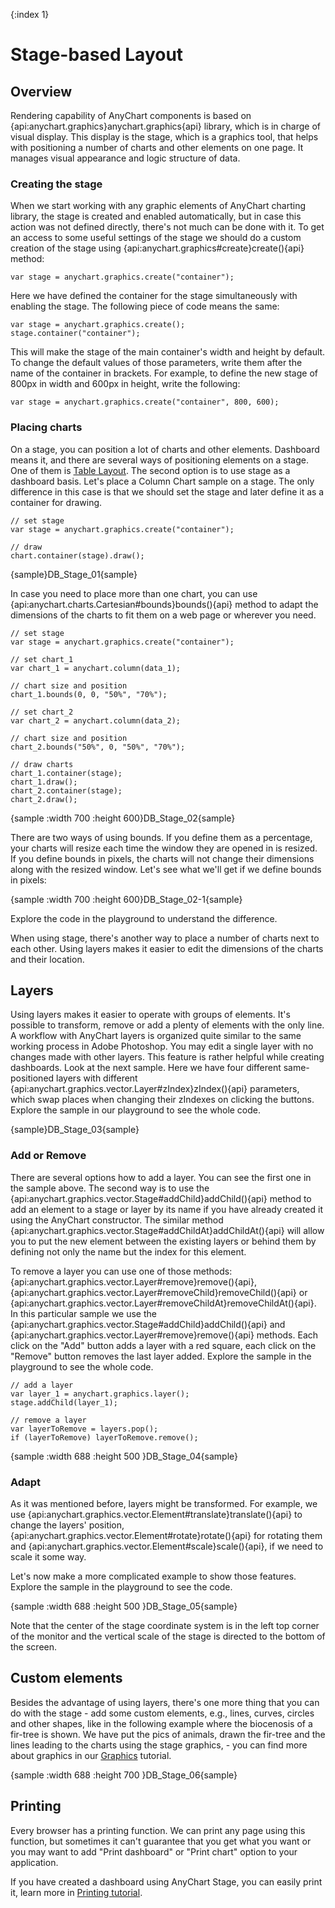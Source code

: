 {:index 1}
# Stage-based Layout

## Overview

Rendering capability of AnyChart components is based on {api:anychart.graphics}anychart.graphics{api} library, which is in charge of visual display. This display is the stage, which is a graphics tool, that helps with positioning a number of charts and other elements on one page. It manages visual appearance and logic structure of data.

### Creating the stage

When we start working with any graphic elements of AnyChart charting library, the stage is created and enabled automatically, but in case this action was not defined directly, there's not much can be done with it.
To get an access to some useful settings of the stage we should do a custom creation of the stage using {api:anychart.graphics#create}create(){api} method:

```
var stage = anychart.graphics.create("container");
```

Here we have defined the container for the stage simultaneously with enabling the stage. The following piece of code means the same:

```
var stage = anychart.graphics.create();
stage.container("container");
```

This will make the stage of the main container's width and height by default. To change the default values of those parameters, write them after the name of the container in brackets. 
For example, to define the new stage of 800px in width and 600px in height, write the following:

```
var stage = anychart.graphics.create("container", 800, 600);
```

### Placing charts

On a stage, you can position a lot of charts and other elements. Dashboard means it, and there are several ways of positioning elements on a stage. 
One of them is [Table Layout](Table_Layout). The second option is to use stage as a dashboard basis.
Let's place a Column Chart sample on a stage. The only difference in this case is that we should set the stage and later define it as a container for drawing.

```
// set stage
var stage = anychart.graphics.create("container");
	
// draw
chart.container(stage).draw();
```

{sample}DB\_Stage\_01{sample}

In case you need to place more than one chart, you can use {api:anychart.charts.Cartesian#bounds}bounds(){api} method to adapt the dimensions of the charts to fit them on a web page or wherever you need.

```
// set stage
var stage = anychart.graphics.create("container");
	
// set chart_1
var chart_1 = anychart.column(data_1);
	
// chart size and position
chart_1.bounds(0, 0, "50%", "70%");
	
// set chart_2
var chart_2 = anychart.column(data_2);
	
// chart size and position
chart_2.bounds("50%", 0, "50%", "70%");
  
// draw charts
chart_1.container(stage);
chart_1.draw();
chart_2.container(stage);
chart_2.draw();
```

{sample :width 700 :height 600}DB\_Stage\_02{sample}

There are two ways of using bounds. If you define them as a percentage, your charts will resize each time the window they are opened in is resized. If you define bounds in pixels, the charts will not change their dimensions along with the resized window. Let's see what we'll get if we define bounds in pixels:

{sample :width 700 :height 600}DB\_Stage\_02-1{sample}

Explore the code in the playground to understand the difference.
  
When using stage, there's another way to place a number of charts next to each other. Using layers makes it easier to edit the dimensions of the charts and their location.

## Layers

Using layers makes it easier to operate with groups of elements. It's possible to transform, remove or add a plenty of elements with the only line. 
A workflow with AnyChart layers is organized quite similar to the same working process in Adobe Photoshop. You may edit a single layer with no changes made with other layers. 
This feature is rather helpful while creating dashboards.
Look at the next sample. Here we have four different same-positioned layers with different {api:anychart.graphics.vector.Layer#zIndex}zIndex(){api} parameters, which swap places when changing their zIndexes on clicking the buttons. 
Explore the sample in our playground to see the whole code.

{sample}DB\_Stage\_03{sample}

### Add or Remove

There are several options how to add a layer. You can see the first one in the sample above. The second way is to use the {api:anychart.graphics.vector.Stage#addChild}addChild(){api} method to add an element to a stage or layer by its name if you have already created it using the AnyChart constructor. The similar method {api:anychart.graphics.vector.Stage#addChildAt}addChildAt(){api} 
will allow you to put the new element between the existing layers or behind them by defining not only the name but the index for this element.
  
To remove a layer you can use one of those methods: {api:anychart.graphics.vector.Layer#remove}remove(){api}, {api:anychart.graphics.vector.Layer#removeChild}removeChild(){api} or {api:anychart.graphics.vector.Layer#removeChildAt}removeChildAt(){api}.
In this particular sample we use the {api:anychart.graphics.vector.Stage#addChild}addChild(){api} and {api:anychart.graphics.vector.Layer#remove}remove(){api} methods. 
Each click on the "Add" button adds a layer with a red square, each click on the "Remove" button removes the last layer added. Explore the sample in the playground to see the whole code.

```
// add a layer
var layer_1 = anychart.graphics.layer();
stage.addChild(layer_1); 

// remove a layer
var layerToRemove = layers.pop();
if (layerToRemove) layerToRemove.remove();
```
{sample :width 688 :height 500 }DB\_Stage\_04{sample}

### Adapt

As it was mentioned before, layers might be transformed. For example, we use {api:anychart.graphics.vector.Element#translate}translate(){api}  to change the layers' position, {api:anychart.graphics.vector.Element#rotate}rotate(){api} for rotating them and {api:anychart.graphics.vector.Element#scale}scale(){api}, if we need to scale it some way.
  
Let's now make a more complicated example to show those features. Explore the sample in the playground to see the code.
 
{sample :width 688 :height 500 }DB\_Stage\_05{sample}

Note that the center of the stage coordinate system is in the left top corner of the monitor and the vertical scale of the stage is directed to the bottom of the screen.

## Custom elements

Besides the advantage of using layers, there's one more thing that you can do with the stage - add some custom elements, e.g., lines, curves, circles and other shapes, like in the following example where the biocenosis of a fir-tree is shown. We have put the pics of animals, drawn the fir-tree and the lines leading to the charts using the stage graphics, - you can find more about graphics in our [Graphics](../Graphics/Basics) tutorial.

{sample :width 688 :height 700 }DB\_Stage\_06{sample}

## Printing

Every browser has a printing function. We can print any page using this function, but sometimes it can't guarantee that you get what you want or you may want to add "Print dashboard" or "Print chart" option to your application.

If you have created a dashboard using AnyChart Stage, you can easily print it, learn more in [Printing tutorial](../Common_Settings/Printing#stage_printing).